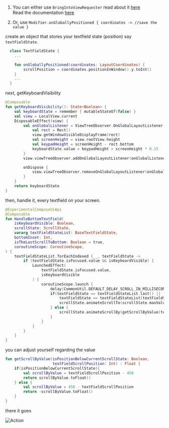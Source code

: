 1. You can either use `BringIntoViewRequester` read about it [here](https://medium.com/tech-takeaways/automatic-scrolling-to-composable-on-focus-change-with-bringintoviewrequester-in-jetpack-compose-bdeb72242bac)  
   Read the documentation [here](https://developer.android.com/reference/kotlin/androidx/compose/foundation/relocation/BringIntoViewRequester)

2. Or, use `Modifier.onGloballyPositioned { coordinates -> //save the value }`

create an object that stores your textfield state (position) say `textFieldState`.

```kotlin
  class TextFieldState {
    ...

    fun onGloballyPositioned(coordinates: LayoutCoordinates) {
        scrollPosition = coordinates.positionInWindow().y.toInt()
    }
    ...
  }

```

next, getKeyboardVisibility

```kotlin
@Composable
fun getKeyboardVisibility(): State<Boolean> {
    val keyboardState = remember { mutableStateOf(false) }
    val view = LocalView.current
    DisposableEffect(view) {
        val onGlobalListener = ViewTreeObserver.OnGlobalLayoutListener {
            val rect = Rect()
            view.getWindowVisibleDisplayFrame(rect)
            val screenHeight = view.rootView.height
            val keypadHeight = screenHeight - rect.bottom
            keyboardState.value = keypadHeight > screenHeight * 0.15
        }
        view.viewTreeObserver.addOnGlobalLayoutListener(onGlobalListener)

        onDispose {
            view.viewTreeObserver.removeOnGlobalLayoutListener(onGlobalListener)
        }
    }
    return keyboardState
}
```

then, handle it, every textfield on your screen.

```kotlin
@ExperimentalComposeUiApi
@Composable
fun HandleBottomTextField(
    isKeyboardVisible: Boolean,
    scrollState: ScrollState,
    vararg textFieldStateList: BaseTextFieldState,
    bottomInset: Int,
    isTheLastScrollToBottom: Boolean = true,
    coroutineScope: CoroutineScope,
) {
    textFieldStateList.forEachIndexed { _, textFieldState ->
        if (textFieldState.isFocused.value && isKeyboardVisible) {
            LaunchedEffect(
                textFieldState.isFocused.value,
                isKeyboardVisible
            ) {
                coroutineScope.launch {
                    delay(CommonUtil.DEFAULT_DELAY_SCROLL_IN_MILLISECONDS)
                    if(textFieldState == textFieldStateList.last() ||
                        textFieldState == textFieldStateList[textFieldStateList.lastIndex-1]){
                        scrollState.animateScrollTo(scrollState.maxValue)
                    } else {
                        scrollState.animateScrollBy(getScrollByValue(textFieldState.scrollPosition > 450, textFieldState.scrollPosition))
                    }
                }
            }
        }
    }
}
```

you can adjust yourself regarding the value

```kotlin
fun getScrollByValue(isPositionBelowCurrentScrollState: Boolean,
                     textFieldScrollPosition: Int) : Float {
    if(isPositionBelowCurrentScrollState){
        val scrollByValue = textFieldScrollPosition - 450
        return scrollByValue.toFloat()
    } else {
        val scrollByValue = 450 - textFieldScrollPosition
        return -scrollByValue.toFloat()
    }
}
```

there it goes

![Action](https://i.postimg.cc/7ZvrhHNt/Record-2022-02-04-16-07-43-753.gif)
